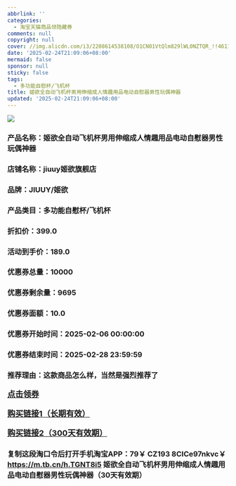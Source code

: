 ```yaml
---
abbrlink: ''
categories:
  - 淘宝天猫商品领隐藏券
comments: null
copyright: null
cover: //img.alicdn.com/i3/2208614538108/O1CN01VtQlm829lWL0NZTQR_!!4611686018427386748-0-item_pic.jpg
date: '2025-02-24T21:09:06+08:00'
mermaid: false
sponsor: null
sticky: false
tags:
  - 多功能自慰杯/飞机杯
title: 姬欲全自动飞机杯男用伸缩成人情趣用品电动自慰器男性玩偶神器
updated: '2025-02-24T21:09:06+08:00'
--- 
```


![](//img.alicdn.com/i3/2208614538108/O1CN01VtQlm829lWL0NZTQR_!!4611686018427386748-0-item_pic.jpg)

### 产品名称：姬欲全自动飞机杯男用伸缩成人情趣用品电动自慰器男性玩偶神器
### 店铺名称：jiuuy姬欲旗舰店
### 品牌：JIUUY/姬欲
### 产品类目：多功能自慰杯/飞机杯
### 折扣价：399.0
### 活动到手价：189.0
### 优惠券总量：10000
### 优惠券剩余量：9695
### 优惠券面额：10.0
### 优惠券开始时间：2025-02-06 00:00:00	
### 优惠券结束时间：2025-02-28 23:59:59	
### 推荐理由：这款商品怎么样，当然是强烈推荐了

<p style="font-size: 18px; font-weight: bold;">
  <a href="https://uland.taobao.com/coupon/edetail?e=Uy0VWbT1CMGlhHvvyUNXZfh8CuWt5YH5OVuOuRD5gLJMmdsrkidbOUV9IBA4kmjLeE0TBBih8OH4NN7ucoXFFSHAmr%2BiZuGTuhONlu44M67ErmvC%2BVX3WOtk5kZzsVvl1Yocnnlu6S8k7BbPIUYUjCPrWlIG7nVMQPud%2BmrGLC3JgolugixoqZZDX7s2Pi4j2%2FQwNG0v4XEsOfyBEDooVqRY6dIRre9Kjo%2B3%2BEA18wu8vv6LHNF%2BNdazGCh4qHorGzoGMc7SaZDd9QJgiyNU9sCUMkxPlStr2Snb%2B%2FRXAYYgnzdj8te5U24XEKR%2BT0n3sh1b2MBfOBolM1ZJHcLCJg%3D%3D&traceId=216624f717406354773041765d1300&union_lens=lensId%3AOPT%401740635480%402104d893_0de8_19545f5a16b_0c34%4001%40eyJmbG9vcklkIjo3MzM1NH0ie" target="_blank">点击领券</a>
</p>
<p style="font-size: 18px; font-weight: bold;">
  <a href="https://s.click.taobao.com/t?e=m%3D2%26s%3DBFrfF4u%2F0sZw4vFB6t2Z2ueEDrYVVa64K7Vc7tFgwiHjf2vlNIV67pNS5Qpp3aDuYFMBzHxYoCP3ID%2FV1RqsF4wnCJeELi4I%2FIEn%2BS1IjHAB0ghlTd7WlZVm%2FOAUUFw71qrpxiwMoCNxc1AtbZGVS6WNwvieJDW%2FepxEk8gCFxbNEPXytV9ALtCLThlbPuuZLb93Df8fOziuSSqVTHrMl2acDD5f70xAtzTUEknxGXVI8orz9WHRrKzhZEGeFapFQLAyZsyO3D9CxJKk3nRN%2FfShFdYOpjfQhdLA4CMTx3y3rRFEN3HL4cYMXU3NNCg%2F" target="_blank">购买链接1（长期有效）</a>
</p>
<p style="font-size: 18px; font-weight: bold;">
  <a href="https://s.click.taobao.com/J0lIyNs" target="_blank">购买链接2（300天有效期）</a>
</p>

### 复制这段淘口令后打开手机淘宝APP：79￥ CZ193 8CICe97nkvc￥ https://m.tb.cn/h.TGNT8i5  姬欲全自动飞机杯男用伸缩成人情趣用品电动自慰器男性玩偶神器（30天有效期）
